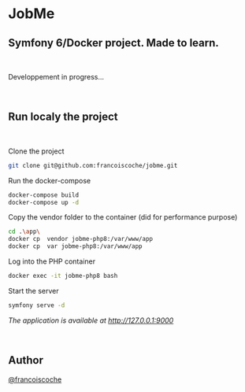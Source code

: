 # JobMe
## Symfony 6/Docker project. Made to learn.

&nbsp;

Developpement in progress...

&nbsp;



## Run localy the project

&nbsp;

Clone the project

```bash
git clone git@github.com:francoiscoche/jobme.git
```
Run the docker-compose

```bash
docker-compose build
docker-compose up -d
```

Copy the vendor folder to the container (did for performance purpose)
```bash
cd .\app\
docker cp  vendor jobme-php8:/var/www/app
docker cp  var jobme-php8:/var/www/app
```

Log into the PHP container

```bash
docker exec -it jobme-php8 bash
```

Start the server

```bash
symfony serve -d
```

*The application is available at http://127.0.0.1:9000*

&nbsp;
## Author

[@francoiscoche](https://github.com/francoiscoche)